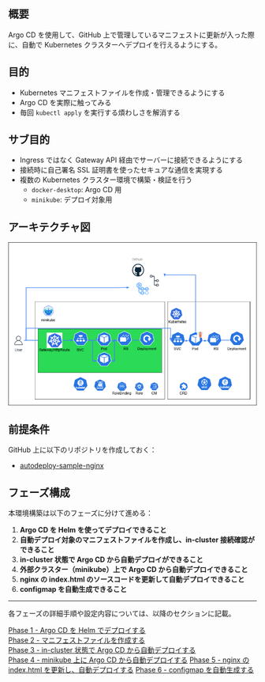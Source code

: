 ## 概要

Argo CD を使用して、GitHub 上で管理しているマニフェストに更新が入った際に、自動で Kubernetes クラスターへデプロイを行えるようにする。

## 目的

- Kubernetes マニフェストファイルを作成・管理できるようにする
- Argo CD を実際に触ってみる
- 毎回 `kubectl apply` を実行する煩わしさを解消する

## サブ目的

- Ingress ではなく Gateway API 経由でサーバーに接続できるようにする
- 接続時に自己署名 SSL 証明書を使ったセキュアな通信を実現する
- 複数の Kubernetes クラスター環境で構築・検証を行う
  - `docker-desktop`: Argo CD 用
  - `minikube`: デプロイ対象用

## アーキテクチャ図

![アーキテクチャ図](picture/argocd.png)

## 前提条件

GitHub 上に以下のリポジトリを作成しておく：

- [autodeploy-sample-nginx](https://github.com/Karasu1t/autodeploy-sample-nginx)

## フェーズ構成

本環境構築は以下のフェーズに分けて進める：

1. **Argo CD を Helm を使ってデプロイできること**
2. **自動デプロイ対象のマニフェストファイルを作成し、in-cluster 接続確認ができること**
3. **in-cluster 状態で Argo CD から自動デプロイができること**
4. **外部クラスター（minikube）上で Argo CD から自動デプロイできること**
5. **nginx の index.html のソースコードを更新して自動デプロイできること**
6. **configmap を自動生成できること**

---

各フェーズの詳細手順や設定内容については、以降のセクションに記載。

[Phase 1 - Argo CD を Helm でデプロイする](https://github.com/Karasu1t/autodeploy-sample-nginx/blob/main/Phase1.md)  
[Phase 2 - マニフェストファイルを作成する](https://github.com/Karasu1t/autodeploy-sample-nginx/blob/main/Phase2.md)  
[Phase 3 - in-cluster 状態で Argo CD から自動デプロイする](https://github.com/Karasu1t/autodeploy-sample-nginx/blob/main/Phase3.md)  
[Phase 4 - minikube 上に Argo CD から自動デプロイする](https://github.com/Karasu1t/autodeploy-sample-nginx/blob/main/Phase4.md)
[Phase 5 - nginx の index.html を更新し、自動デプロイする](https://github.com/Karasu1t/autodeploy-sample-nginx/blob/main/Phase5.md)
[Phase 6 - configmap を自動生成する](https://github.com/Karasu1t/autodeploy-sample-nginx/blob/main/Phase6.md)
